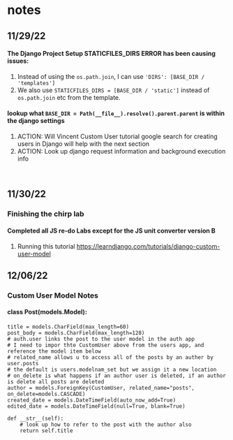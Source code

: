 # notes

## 11/29/22

#### The Django Project Setup STATICFILES_DIRS ERROR has been causing issues:
1. Instead of using the `os.path.join`,  I can use `'DIRS': [BASE_DIR / 'templates']` 
2.  We also use `STATICFILES_DIRS = [BASE_DIR / 'static']` instead of `os.path.join` etc from the template.


#### lookup what `BASE_DIR = Path(__file__).resolve().parent.parent` is within the django settings

1. ACTION: Will Vincent Custom User tutorial google search for creating users in Django will help with the next section
2. ACTION: Look up django request information and background execution info

&nbsp;

## 11/30/22

### Finishing the chirp lab

#### Completed all JS re-do Labs except for the JS unit converter version B

1. Running this tutorial https://learndjango.com/tutorials/django-custom-user-model

## 12/06/22

### Custom User Model Notes

#### class Post(models.Model):
    title = models.CharField(max_length=60)
    post_body = models.CharField(max_length=128)
    # auth.user links the post to the user model in the auth app
    # I need to impor thte CustomUser above from the users app, and reference the model item below
    # related_name allows u to access all of the posts by an auther by user.posts
    # the default is users.modelnam_set but we assign it a new location
    # on_delete is what happens if an author user is deleted, if an author is delete all posts are deleted
    author = models.ForeignKey(CustomUser, related_name="posts", on_delete=models.CASCADE)
    created_date = models.DateTimeField(auto_now_add=True)
    edited_date = models.DateTimeField(null=True, blank=True)

    def __str__(self):
        # look up how to refer to the post with the author also
        return self.title